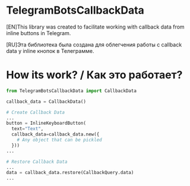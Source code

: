 # TelegramBotsCallbackData

[EN]This library was created to facilitate working with callback data from inline buttons in Telegram.

[RU]Эта библиотека была создана для облегчения работы с callback data у inline кнопок в Телеграмме.

# How its work? / Как это работает?

```python
from TelegramBotsCallbackData import CallbackData

callback_data = CallbackData()

# Create Callback Data
...
button = InlineKeyboardButton(
  text="Text",
  callback_data=callback_data.new({
    # Any object that can be pickled
  }))
...

# Restore Callback Data
...
data = callback_data.restore(CallbackQuery.data)
...
```
